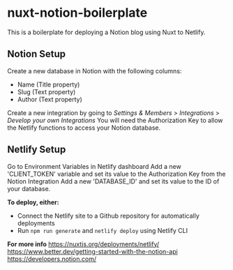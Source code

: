 # nuxt-notion-boilerplate

This is a boilerplate for deploying a Notion blog using Nuxt to Netlify. 

## Notion Setup
Create a new database in Notion with the following columns:
- Name (Title property)
- Slug (Text property)
- Author (Text property)

Create a new integration by going to *Settings & Members* > *Integrations* > *Develop your own Integrations*
You will need the Authorization Key to allow the Netlify functions to access your Notion database.

## Netlify Setup
Go to Environment Variables in Netlify dashboard
Add a new 'CLIENT_TOKEN' variable and set its value to the Authorization Key from the Notion Integration
Add a new 'DATABASE_ID' and set its value to the ID of your database.

**To deploy, either:**
- Connect the Netlify site to a Github repository for automatically deployments
- Run ``npm run generate`` and ``netlify deploy`` using Netlify CLI

**For more info**
https://nuxtjs.org/deployments/netlify/
https://www.better.dev/getting-started-with-the-notion-api
https://developers.notion.com/